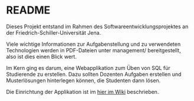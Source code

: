 # README

Dieses Projekt entstand im Rahmen des Softwareentwicklungsprojektes an der Friedrich-Schiller-Universität Jena.

Viele wichtige Informationen zur Aufgabenstellung und zu verwendeten Technologien werden in PDF-Dateien unter management/ bereitgestellt, also ist dies einen Blick wert.

Im Kern ging es darum, eine Webapplikation zum Üben von SQL für Studierende zu erstellen.
Dazu sollten Dozenten Aufgaben erstellen und Musterlösungen hinterlegen können, die Studenten dann lösen.

Die Einrichtung der Applikation ist im [hier im Wiki](https://github.com/AlexKue/SWEP/wiki/Einrichtung) beschrieben. 